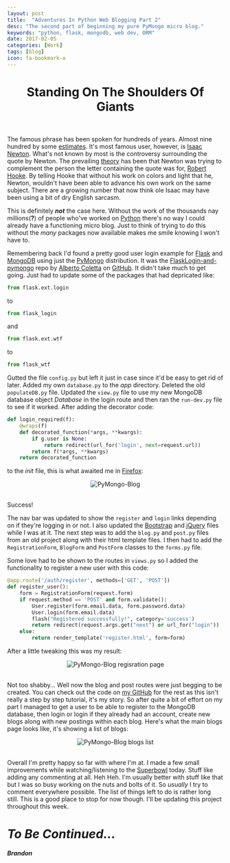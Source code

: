 ```yaml
---
layout: post
title:  "Adventures In Python Web Blogging Part 2"
desc: "The second part of beginning my pure PyMongo micro blog."
keywords: "python, flask, mongodb, web dev, ORM"
date: 2017-02-05
categories: [Work]
tags: [blog]
icon: fa-bookmark-o
---
```


<h1 style="text-align: center;">Standing On The Shoulders Of Giants</h1>
<br>

The famous phrase has been spoken for hundreds of years. Almost nine hundred by 
some [estimates](https://en.wikipedia.org/wiki/Standing_on_the_shoulders_of_giants). 
It's most famous user, however, is [Isaac Newton](https://en.wikipedia.org/wiki/Isaac_Newton). What's not known by
most is the controversy surrounding the quote by Newton. The prevailing [theory](https://www.brainpickings.org/2016/02/16/newton-standing-on-the-shoulders-of-giants/) has
been that Newton was trying to complement the person the letter containing the quote was for, [Robert Hooke](https://en.wikipedia.org/wiki/Robert_Hooke).
By telling Hooke that without his work on colors and light that he, Newton, wouldn't 
have been able to advance his own work on the same subject. There are a growing 
number that now think ole Isaac may have been using a bit of dry English sarcasm.

This is definitely **_not_** the case here. Without the work of the thousands nay 
millions(**?**) of people who've worked on [Python](https://www.python.org/) there's no way I could already have 
a functioning micro blog. Just to think of trying to do this without the *many* 
packages now available makes me smile knowing I won't have to. 

Remembering back I'd found a pretty good user login example for [Flask](http://flask.pocoo.org/) and [MongoDB](https://www.mongodb.com/)
using just the [PyMongo](https://api.mongodb.com/python/current/) distribution. It was the [FlaskLogin-and-pymongo](https://github.com/boh717/FlaskLogin-and-pymongo) repo by [Alberto 
Coletta](https://github.com/boh717) on [GitHub](https://github.com/). It didn't take much to get going. Just had to update some of the 
packages that had depricated like:

```python
from flask.ext.login 
```
to

```python
from flask_login
```

and

```python
from flask.ext.wtf
```

to

```python
from flask_wtf
```

Gutted the file `config.py` but left it just in case since it'd be easy to get rid of later.
Added my own `database.py` to the *app* directory. Deleted the old `populateDB.py` file.
Updated the `view.py` file to use my new MongoDB database object *Database* in the login route and then 
ran the `run-dev.py` file to see if it worked. After adding the decorator code: 

```python
def login_required(f):
    @wraps(f)
    def decorated_function(*args, **kwargs):
        if g.user is None:
            return redirect(url_for('login', next=request.url))
        return f(*args, **kwargs)
    return decorated_function
```

to the *init* file, this is what awaited me in [Firefox](https://www.mozilla.org/en-US/firefox/new/):

<div style="text-align: center;">
<img align="center" src="https://ideletemyself.github.io/static/assets/img/blog/blog images/pymongo-ss1.png" alt="PyMongo-Blog"></div>
<br>

Success!

The nav bar was updated to show the `register` and `login` links depending on if they're logging in or not.
I also updated the [Bootstrap](http://getbootstrap.com/) and [jQuery](https://jquery.com/) files while I was at it. The next step was to add 
the `blog.py` and `post.py` files from an old project along with their html template files. I then
had to add the `RegistrationForm`, `BlogForm` and `PostForm` classes to the `forms.py` file.

Some love had to be shown to the routes in `views.py` so I added the functionality to register
a new user with this code:

```python
@app.route('/auth/register', methods=['GET', 'POST'])
def register_user():
    form = RegistrationForm(request.form)
    if request.method == 'POST' and form.validate():
        User.register(form.email.data, form.password.data)
        User.login(form.email.data)
        flash("Registered successfully!", category='success')
        return redirect(request.args.get("next") or url_for("login"))
    else:
        return render_template('register.html', form=form)
```

After a little tweaking this was my result:

<div style="text-align: center;">
<img align="center" src="https://ideletemyself.github.io/static/assets/img/blog/blog images/pymongo-ss4.png" alt="PyMongo-Blog regisration page"></div>
<br>

Not too shabby... Well now the blog and post routes were just begging to be created. You can check out
the code on [my GitHub](https://github.com/ideletemyself/PyMongo-Blog) for the rest as this isn't really a step by step tutorial, it's my story.
So after quite a bit of effort on my part I managed to get a user to be able to register to the MongoDB database, then login or login
if they already had an account, create new blogs along with new postings within each blog. Here's what the main blogs page
looks like, it's showing a list of blogs:

<div style="text-align: center;">
<img align="center" src="https://ideletemyself.github.io/static/assets/img/blog/blog images/pymongo-ss2.png" alt="PyMongo-Blog blogs list"></div>
<br>


Overall I'm pretty happy so far with where I'm at. I made a few small improvements while watching/listening to the [Superbowl](https://twitter.com/SuperBowl)
today. Stuff like adding any commenting at all. Heh Heh. I'm usually better with stuff like that but I was so busy working on 
the nuts and bolts of it. So *usually* I try to comment everywhere possible. The list of things left to do is rather long still.
This is a good place to stop for now though. I'll be updating this project throughout this week.

# *To Be Continued...*

**_Brandon_**

